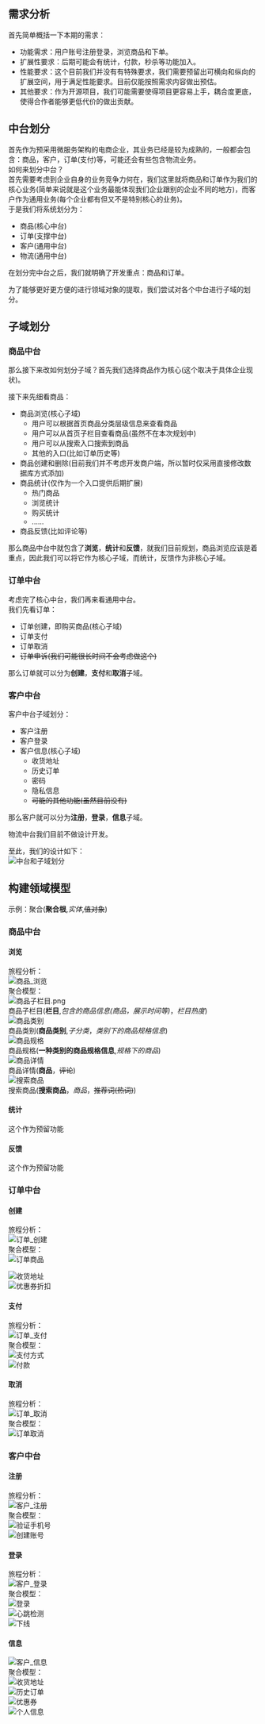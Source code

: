 ## 需求分析
首先简单概括一下本期的需求：
- 功能需求：用户账号注册登录，浏览商品和下单。
- 扩展性要求：后期可能会有统计，付款，秒杀等功能加入。
- 性能要求：这个目前我们并没有有特殊要求，我们需要预留出可横向和纵向的扩展空间，用于满足性能要求。目前仅能按照需求内容做出预估。
- 其他要求：作为开源项目，我们可能需要使得项目更容易上手，耦合度更底，使得合作者能够更低代价的做出贡献。

## 中台划分
首先作为预采用微服务架构的电商企业，其业务已经是较为成熟的，一般都会包含：商品，客户，订单(支付)等，可能还会有些包含物流业务。<br/>
如何来划分中台？<br/>
首先需要考虑到企业自身的业务竞争力何在，我们这里就将商品和订单作为我们的核心业务(简单来说就是这个业务最能体现我们企业跟别的企业不同的地方)，而客户作为通用业务(每个企业都有但又不是特别核心的业务)。<br/>
于是我们将系统划分为：
- 商品(核心中台)
- 订单(支撑中台)
- 客户(通用中台)
- 物流(通用中台)

在划分完中台之后，我们就明确了开发重点：商品和订单。

为了能够更好更方便的进行领域对象的提取，我们尝试对各个中台进行子域的划分。
## 子域划分
### 商品中台
那么接下来改如何划分子域？首先我们选择商品作为核心(这个取决于具体企业现状)。

接下来先细看商品：

- 商品浏览(核心子域)
   + 用户可以根据首页商品分类层级信息来查看商品
   + 用户可以从首页子栏目查看商品(虽然不在本次规划中)
   + 用户可以从搜索入口搜索到商品
   + 其他的入口(比如订单历史等)
- 商品创建和删除(目前我们并不考虑开发商户端，所以暂时仅采用直接修改数据库方式添加)
- 商品统计(仅作为一个入口提供后期扩展)
   + 热门商品
   + 浏览统计
   + 购买统计
   + ......
- 商品反馈(比如评论等)

那么商品中台中就包含了**浏览**，**统计**和**反馈**，就我们目前规划，商品浏览应该是着重点，因此我们可以将它作为核心子域，而统计，反馈作为非核心子域。
### 订单中台
考虑完了核心中台，我们再来看通用中台。<br/>
我们先看订单：

- 订单创建，即购买商品(核心子域)
- 订单支付
- 订单取消
- ~~订单申诉(我们可能很长时间不会考虑做这个)~~

那么订单就可以分为**创建**，**支付**和**取消**子域。
### 客户中台
客户中台子域划分：
- 客户注册
- 客户登录
- 客户信息(核心子域)
  + 收货地址
  + 历史订单
  + 密码
  + 隐私信息
  + ~~可能的其他功能(虽然目前没有)~~
  
那么客户就可以分为**注册**，**登录**，**信息**子域。  
 
物流中台我们目前不做设计开发。

至此，我们的设计如下：<br>
![中台和子域划分](img/中台和子域划分.png "中台和子域划分")

## 构建领域模型
示例：聚合(**聚合根**,_实体_,~~值对象~~)
### 商品中台
#### 浏览
旅程分析：<br/>
![商品_浏览](img/商品_浏览.png "商品中台浏览子域")<br/>
聚合模型：<br/>
![商品子栏目.png](img/商品子栏目.png "商品子栏目")<br/>
商品子栏目(**栏目**,_包含的商品信息(商品，展示时间等)_，_栏目热度_)<br/>
![商品类别](img/商品类别.png "商品类别")<br/>
商品类别(**商品类别**,_子分类_，_类别下的商品规格信息_)<br/>
![商品规格](img/商品规格.png "商品规格")<br/>
商品规格(**一种类别的商品规格信息**,_规格下的商品_)<br/>
![商品详情](img/商品详情.png "商品详情")<br/>
商品详情(**商品**，~~评论~~)<br/>
![搜索商品](img/搜索商品.png "搜索商品")<br/>
搜索商品(**搜索商品**，_商品_，~~推荐词(热词)~~)
#### 统计
这个作为预留功能<br/>
#### 反馈
这个作为预留功能<br/>
### 订单中台
#### 创建
旅程分析：<br/>
![订单_创建](img/订单_创建.png "订单中台创建子域")<br/>
聚合模型：<br/>
![订单商品](img/订单商品.png "订单商品")<br/>

![收货地址](img/收货地址.png "收货地址")<br/>
![优惠券折扣](img/优惠券折扣.png "优惠券折扣")<br/>
#### 支付
旅程分析：<br/>
![订单_支付](img/订单_支付.png "订单中台支付子域")<br/>
聚合模型：<br/>
![支付方式](img/支付方式.png "支付方式")<br/>
![付款](img/付款.png "付款")<br/>
#### 取消
旅程分析：<br/>
![订单_取消](img/订单_取消.png "订单中台取消子域")<br/>
聚合模型：<br/>
![订单取消](img/订单取消.png "订单取消")<br/>

### 客户中台
#### 注册
旅程分析：<br/>
![客户_注册](img/客户_注册.png "客户中台注册子域")<br/>
聚合模型：<br/>
![验证手机号](img/验证手机号.png "验证手机号")<br/>
![创建账号](img/创建账号.png "注册")<br/>
#### 登录
旅程分析：<br/>
![客户_登录](img/客户_登录.png "客户中台登录子域")<br/>
聚合模型：<br/>
![登录](img/登录.png "登录")<br/>
![心跳检测](img/心跳检测.png "心跳检测")<br/>
![下线](img/下线.png "下线")<br/>
#### 信息
![客户_信息](img/客户_信息.png "客户中台信息子域")<br/>
聚合模型：<br/>
![收货地址](img/收货地址2.png "收货地址")<br/>
![历史订单](img/历史订单.png "历史订单")<br/>
![优惠券](img/优惠券.png "优惠券")<br/>
![个人信息](img/个人信息.png "个人信息")<br/>

## 

